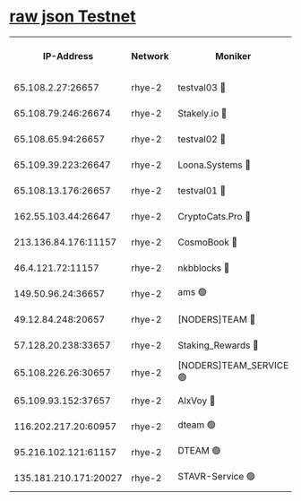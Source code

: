 
[raw json Testnet](https://rpc-check.quickt.stavr.tech/quickt/rpc-quickt-result.json)
=


<table><tr><th>IP-Address</th><th>Network</th><th>Moniker</th><th>Latest Block Height</th><th>Earliest Block Height</th><th>Catching Up</th><th>Tx Index</th><th>Voting Power</th><th>Scan Time</th></tr><tr><td>65.108.2.27:26657</td><td>rhye-2</td><td>testval03 🔴</td><td>948830</td><td>1</td><td>False</td><td>on</td><td>11002050</td><td>2024-02-23T20:46:42.484640085UTC</td></tr><tr><td>65.108.79.246:26674</td><td>rhye-2</td><td>Stakely.io 🔴</td><td>948830</td><td>1</td><td>False</td><td>on</td><td>10010</td><td>2024-02-23T20:46:44.932580779UTC</td></tr><tr><td>65.108.65.94:26657</td><td>rhye-2</td><td>testval02 🔴</td><td>948831</td><td>1</td><td>False</td><td>on</td><td>11002050</td><td>2024-02-23T20:46:47.790536475UTC</td></tr><tr><td>65.109.39.223:26647</td><td>rhye-2</td><td>Loona.Systems 🔴</td><td>948832</td><td>1</td><td>False</td><td>off</td><td>86949</td><td>2024-02-23T20:46:50.831472626UTC</td></tr><tr><td>65.108.13.176:26657</td><td>rhye-2</td><td>testval01 🔴</td><td>948832</td><td>1</td><td>False</td><td>on</td><td>13082010</td><td>2024-02-23T20:46:51.588088222UTC</td></tr><tr><td>162.55.103.44:26647</td><td>rhye-2</td><td>CryptoCats.Pro 🔴</td><td>948837</td><td>1</td><td>False</td><td>off</td><td>9999</td><td>2024-02-23T20:47:24.117452016UTC</td></tr><tr><td>213.136.84.176:11157</td><td>rhye-2</td><td>CosmoBook 🔴</td><td>948836</td><td>65301</td><td>False</td><td>off</td><td>1528057</td><td>2024-02-23T20:47:17.708848226UTC</td></tr><tr><td>46.4.121.72:11157</td><td>rhye-2</td><td>nkbblocks 🔴</td><td>948829</td><td>70101</td><td>False</td><td>off</td><td>81491</td><td>2024-02-23T20:46:35.484896995UTC</td></tr><tr><td>149.50.96.24:36657</td><td>rhye-2</td><td>ams 🟢</td><td>948834</td><td>133501</td><td>False</td><td>on</td><td>0</td><td>2024-02-23T20:47:07.054683376UTC</td></tr><tr><td>49.12.84.248:20657</td><td>rhye-2</td><td>[NODERS]TEAM 🔴</td><td>948834</td><td>146001</td><td>False</td><td>on</td><td>59690</td><td>2024-02-23T20:47:04.592257167UTC</td></tr><tr><td>57.128.20.238:33657</td><td>rhye-2</td><td>Staking_Rewards 🔴</td><td>948831</td><td>149101</td><td>False</td><td>on</td><td>9900</td><td>2024-02-23T20:46:50.414921612UTC</td></tr><tr><td>65.108.226.26:30657</td><td>rhye-2</td><td>[NODERS]TEAM_SERVICE 🟢</td><td>948832</td><td>241501</td><td>False</td><td>on</td><td>0</td><td>2024-02-23T20:46:51.191832900UTC</td></tr><tr><td>65.109.93.152:37657</td><td>rhye-2</td><td>AlxVoy 🔴</td><td>948830</td><td>315173</td><td>False</td><td>on</td><td>143351</td><td>2024-02-23T20:46:39.986798570UTC</td></tr><tr><td>116.202.217.20:60957</td><td>rhye-2</td><td>dteam 🟢</td><td>948831</td><td>421794</td><td>False</td><td>on</td><td>0</td><td>2024-02-23T20:46:48.079946615UTC</td></tr><tr><td>95.216.102.121:61157</td><td>rhye-2</td><td>DTEAM 🟢</td><td>946425</td><td>945401</td><td>False</td><td>on</td><td>0</td><td>2024-02-23T20:46:45.341818834UTC</td></tr><tr><td>135.181.210.171:20027</td><td>rhye-2</td><td>STAVR-Service 🟢</td><td>948833</td><td>946001</td><td>False</td><td>on</td><td>0</td><td>2024-02-23T20:47:02.265795435UTC</td></tr></table>